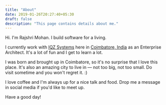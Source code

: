 ```yaml
---
title: "About"
date: 2019-01-26T20:27:40+05:30
draft: false
description: "This page contains details about me."
---
```


Hi. I'm Rajshri Mohan. I build software for a living.

I currently work with [IQZ Systems][iqz-systems] here in [Coimbatore, India][coimbatore] as an Enterprise Architect. It's a lot of fun and I get to learn a lot.

I was born and brought up in Coimbatore, so it's no surprise that I love this place. It's also an amazing city to live in — not too big, not too small. Do visit sometime and you won't regret it. :)

I love coffee and I'm always up for a nice talk and food. Drop me a message in social media if you'd like to meet up.

Have a good day!

[iqz-systems]: https://iqzsystems.com

[coimbatore]: https://goo.gl/maps/aAJFV744q4A2
